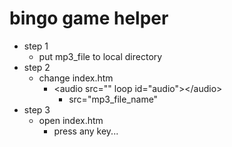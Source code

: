 # bingo game helper

- step 1
    - put mp3_file to local directory
- step 2
    - change index.htm
        - &lt;audio src="" loop id="audio"&gt;&lt;/audio&gt;
            - src="mp3_file_name"
- step 3
    - open index.htm
        - press any key...
